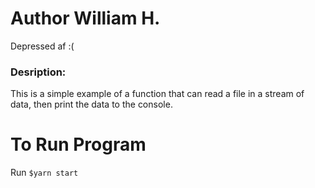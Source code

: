 # Author William H.

Depressed af :(

### Desription:

This is a simple example of a function that can read a file in a stream of data, then print the data to the console.

# To Run Program

Run `$yarn start`

